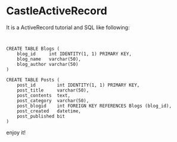 # CastleActiveRecord
It is a ActiveRecord tutorial
and SQL like following:

<pre><code>

CREATE TABLE Blogs (
    blog_id     int IDENTITY(1, 1) PRIMARY KEY,
    blog_name   varchar(50),
    blog_author varchar(50)
)

CREATE TABLE Posts (
    post_id        int IDENTITY(1, 1) PRIMARY KEY,
    post_title     varchar(50),
    post_contents  text,
    post_category  varchar(50),
    post_blogid    int FOREIGN KEY REFERENCES Blogs (blog_id),
    post_created   datetime,
    post_published bit
)
</code></pre>

enjoy it!
